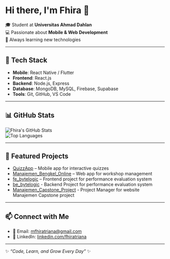 # Hi there, I'm Fhira 👋  

🎓 Student at **Universitas Ahmad Dahlan**  
💻 Passionate about **Mobile & Web Development**  
🚀 Always learning new technologies  

---

## 🔧 Tech Stack
- **Mobile**: React Native / Flutter  
- **Frontend**: React.js  
- **Backend**: Node.js, Express  
- **Database**: MongoDB, MySQL, Firebase, Supabase  
- **Tools**: Git, GitHub, VS Code  

---

## 📊 GitHub Stats
![Fhira's GitHub Stats](https://github-readme-stats.vercel.app/api?username=fhira21&show_icons=true&theme=radical)  
![Top Languages](https://github-readme-stats.vercel.app/api/top-langs/?username=fhira21&layout=compact&theme=radical)

---

## 🚀 Featured Projects
- [QuizzApp](https://github.com/fhira21/QuizzApp) – Mobile app for interactive quizzes  
- [Manajemen_Bengkel_Online](https://github.com/fhira21/Manajemen_Bengkel_Online) – Web app for workshop management  
- [fe_bytelogic](https://github.com/fhira21/fe_bytelogic) – Frontend project for performance evaluation system
- [be_bytelogic](https://githum.com/fhira21/be_bytelogic) - Backend Project for performance evaluation system
- [Manajemen_Capstone_Project](https://github.com/fhira21/manajemen-capstone-project) - Project Manager for website Manajemen Capstone project

---

## 📫 Connect with Me
- 📧 Email: mfhiratriana@gmail.com  
- 💼 LinkedIn: [linkedin.com/fhiratriana](https://www.linkedin.com/in/fhira)  

---

✨ *“Code, Learn, and Grow Every Day”* ✨
